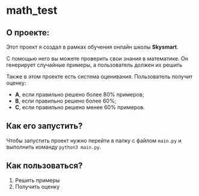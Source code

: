 # math_test
## О проекте:
Этот проект я создал в рамках обучения онлайн школы **Skysmart**.

С помощью него вы можете проверить свои знания в математике.
Он генерирует случайные примеры, а пользователь должен их решить 

Также в этом проекте есть система оценивания. Пользователь получит оценку:
- **A**, если правильно решено более 80% примеров; 
- **B**, если правильно решено более 60%;  
- **C**, если правильно решено менее 60% примеров.

## Как его запустить?
Чтобы запустить проект нужно перейти в папку с файлом `main.py` и выполнить команду `python3 main.py`.

## Как пользоваться?

1. Решить примеры
2. Получить оценку